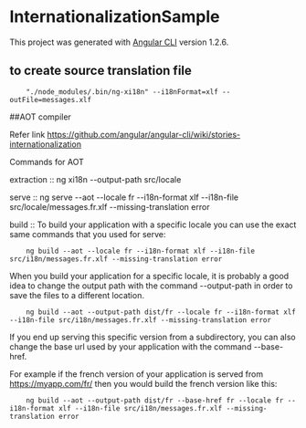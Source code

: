 # InternationalizationSample

This project was generated with [Angular CLI](https://github.com/angular/angular-cli) version 1.2.6.

## to create source translation file

        "./node_modules/.bin/ng-xi18n" --i18nFormat=xlf --outFile=messages.xlf

##AOT compiler 

Refer link https://github.com/angular/angular-cli/wiki/stories-internationalization 

Commands for AOT

extraction :: ng xi18n --output-path src/locale

serve :: ng serve --aot --locale fr --i18n-format xlf --i18n-file src/locale/messages.fr.xlf --missing-translation error

build ::
 To build your application with a specific locale you can use the exact same commands that you used for serve:

        ng build --aot --locale fr --i18n-format xlf --i18n-file src/i18n/messages.fr.xlf --missing-translation error

When you build your application for a specific locale, it is probably a good idea to change the output path with the command --output-path in order to save the files to a different location.

        ng build --aot --output-path dist/fr --locale fr --i18n-format xlf --i18n-file src/i18n/messages.fr.xlf --missing-translation error

If you end up serving this specific version from a subdirectory, you can also change the base url used by your application with the command --base-href.

For example if the french version of your application is served from https://myapp.com/fr/ then you would build the french version like this:

        ng build --aot --output-path dist/fr --base-href fr --locale fr --i18n-format xlf --i18n-file src/i18n/messages.fr.xlf --missing-translation error




